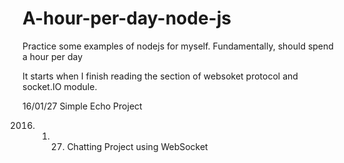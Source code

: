 # A-hour-per-day-node-js
Practice some examples of nodejs for myself. Fundamentally, should spend a hour per day 

It starts when I finish reading the section of websoket protocol and socket.IO module.

16/01/27 Simple Echo Project

2016. 01. 27. Chatting Project using WebSocket
